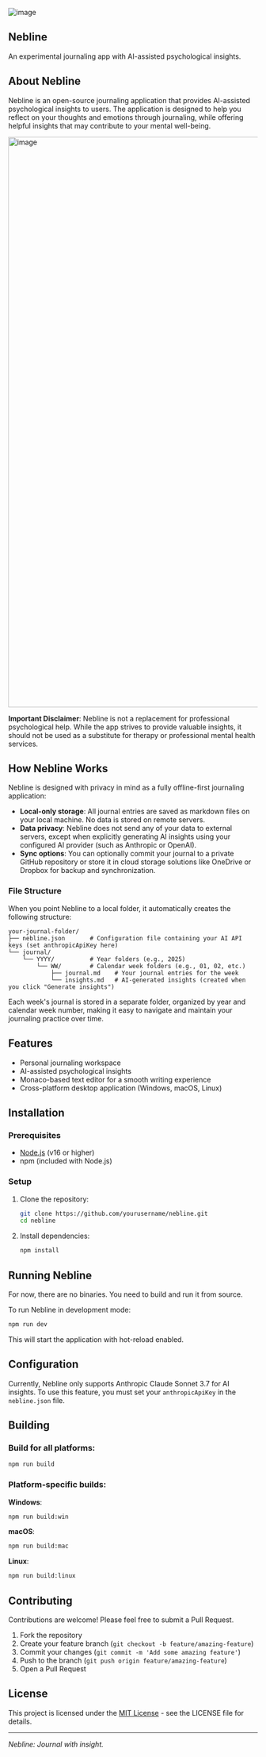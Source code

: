 ![image](https://github.com/user-attachments/assets/386350fb-068d-4d24-a2d7-44fc00a96132)

## Nebline

An experimental journaling app with AI-assisted psychological insights.

## About Nebline

Nebline is an open-source journaling application that provides AI-assisted psychological insights to users. The application is designed to help you reflect on your thoughts and emotions through journaling, while offering helpful insights that may contribute to your mental well-being.

<img width="1150" alt="image" src="https://github.com/user-attachments/assets/dafca7ab-fecb-468a-b613-a388265bfb58" />

**Important Disclaimer**: Nebline is not a replacement for professional psychological help. While the app strives to provide valuable insights, it should not be used as a substitute for therapy or professional mental health services.

## How Nebline Works

Nebline is designed with privacy in mind as a fully offline-first journaling application:

- **Local-only storage**: All journal entries are saved as markdown files on your local machine. No data is stored on remote servers.
- **Data privacy**: Nebline does not send any of your data to external servers, except when explicitly generating AI insights using your configured AI provider (such as Anthropic or OpenAI).
- **Sync options**: You can optionally commit your journal to a private GitHub repository or store it in cloud storage solutions like OneDrive or Dropbox for backup and synchronization.

### File Structure

When you point Nebline to a local folder, it automatically creates the following structure:

```
your-journal-folder/
├── nebline.json       # Configuration file containing your AI API keys (set anthropicApiKey here)
└── journal/
    └── YYYY/          # Year folders (e.g., 2025)
        └── WW/        # Calendar week folders (e.g., 01, 02, etc.)
            ├── journal.md    # Your journal entries for the week
            └── insights.md   # AI-generated insights (created when you click "Generate insights")
```

Each week's journal is stored in a separate folder, organized by year and calendar week number, making it easy to navigate and maintain your journaling practice over time.

## Features

- Personal journaling workspace
- AI-assisted psychological insights
- Monaco-based text editor for a smooth writing experience
- Cross-platform desktop application (Windows, macOS, Linux)

## Installation

### Prerequisites

- [Node.js](https://nodejs.org/) (v16 or higher)
- npm (included with Node.js)

### Setup

1. Clone the repository:

   ```bash
   git clone https://github.com/yourusername/nebline.git
   cd nebline
   ```

2. Install dependencies:
   ```bash
   npm install
   ```

## Running Nebline

For now, there are no binaries. You need to build and run it from source.

To run Nebline in development mode:

```bash
npm run dev
```

This will start the application with hot-reload enabled.

## Configuration

Currently, Nebline only supports Anthropic Claude Sonnet 3.7 for AI insights. To use this feature, you must set your `anthropicApiKey` in the `nebline.json` file.

## Building

### Build for all platforms:

```bash
npm run build
```

### Platform-specific builds:

**Windows**:

```bash
npm run build:win
```

**macOS**:

```bash
npm run build:mac
```

**Linux**:

```bash
npm run build:linux
```

## Contributing

Contributions are welcome! Please feel free to submit a Pull Request.

1. Fork the repository
2. Create your feature branch (`git checkout -b feature/amazing-feature`)
3. Commit your changes (`git commit -m 'Add some amazing feature'`)
4. Push to the branch (`git push origin feature/amazing-feature`)
5. Open a Pull Request

## License

This project is licensed under the [MIT License](LICENSE) - see the LICENSE file for details.

---

_Nebline: Journal with insight._
